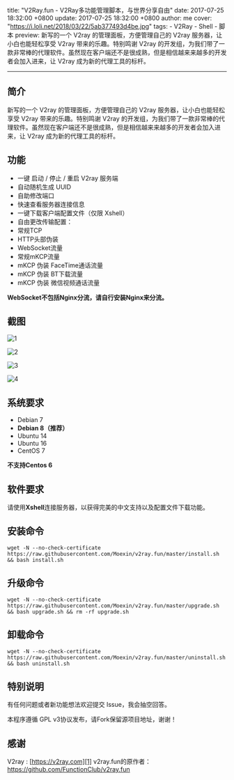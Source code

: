 title: "V2Ray.fun - V2Ray多功能管理脚本，与世界分享自由"
date: 2017-07-25 18:32:00 +0800
update: 2017-07-25 18:32:00 +0800
author: me
cover: "https://i.loli.net/2018/03/22/5ab377493d4be.jpg"
tags:
    - V2Ray
    - Shell
    - 脚本
preview: 新写的一个 V2ray 的管理面板，方便管理自己的 V2ray 服务器，让小白也能轻松享受 V2ray 带来的乐趣。特别鸣谢 V2ray 的开发组，为我们带了一款非常棒的代理软件。虽然现在客户端还不是很成熟，但是相信越来来越多的开发者会加入进来，让 V2ray 成为新的代理工具的标杆。

---

## 简介 ##
新写的一个 V2ray 的管理面板，方便管理自己的 V2ray 服务器，让小白也能轻松享受 V2ray 带来的乐趣。特别鸣谢 V2ray 的开发组，为我们带了一款非常棒的代理软件。虽然现在客户端还不是很成熟，但是相信越来来越多的开发者会加入进来，让 V2ray 成为新的代理工具的标杆。

## 功能 ##

 - 一键 启动 / 停止 / 重启 V2ray 服务端
 - 自动随机生成 UUID
 - 自助修改端口
 - 快速查看服务器连接信息
 - 一键下载客户端配置文件（仅限 Xshell）
 - 自由更改传输配置：
  - 常规TCP
  - HTTP头部伪装
  - WebSocket流量
  - 常规mKCP流量
  - mKCP 伪装 FaceTime通话流量
  - mKCP 伪装 BT下载流量
  - mKCP 伪装 微信视频通话流量

**WebSocket不包括Nginx分流，请自行安装Nginx来分流。**

## 截图

![1](https://github.com/Moexin/v2ray.fun/raw/master/1.png)

![2](https://github.com/Moexin/v2ray.fun/raw/master/2.png)

![3](https://github.com/Moexin/v2ray.fun/raw/master/3.png)

![4](https://github.com/Moexin/v2ray.fun/raw/master/4.png)

## 系统要求

- Debian 7 
- **Debian 8（推荐）**
- Ubuntu 14 
- Ubuntu 16 
- CentOS 7

**不支持Centos 6**

## 软件要求

请使用**Xshell**连接服务器，以获得完美的中文支持以及配置文件下载功能。

## 安装命令

    wget -N --no-check-certificate https://raw.githubusercontent.com/Moexin/v2ray.fun/master/install.sh && bash install.sh

## 升级命令

    wget -N --no-check-certificate https://raw.githubusercontent.com/Moexin/v2ray.fun/master/upgrade.sh && bash upgrade.sh && rm -rf upgrade.sh

## 卸载命令

    wget -N --no-check-certificate https://raw.githubusercontent.com/Moexin/v2ray.fun/master/uninstall.sh && bash uninstall.sh

## 特别说明

有任何问题或者新功能想法欢迎提交 Issue，我会抽空回答。

本程序遵循 GPL v3协议发布，请Fork保留源项目地址，谢谢！

## 感谢

V2ray : [https://v2ray.com][1]
v2ray.fun的原作者：https://github.com/FunctionClub/v2ray.fun

  [1]: https://v2ray.com
